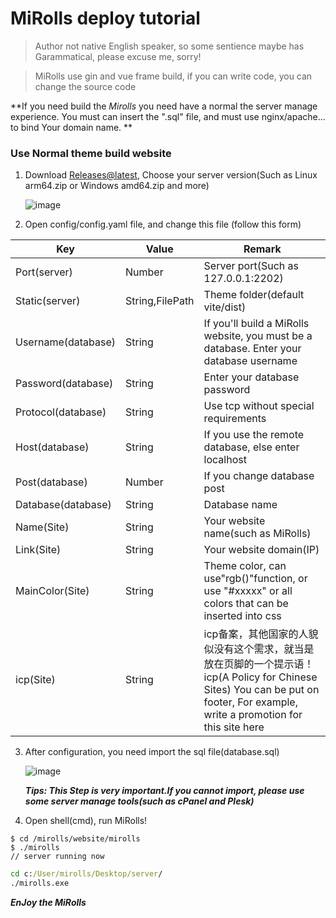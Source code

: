 # MiRolls deploy tutorial

> Author not native English speaker, so some sentience maybe has Garammatical, please excuse me, sorry!

> MiRolls use gin and vue frame build, if you can write code, you can change the source code

**If you need build the *Mirolls* you need have a normal the server manage experience. You must can insert the ".sql" file, and must use nginx/apache... to bind Your domain name. **

### Use Normal theme build website

1. Download [Releases@latest](https://github.com/liangmiQwQ/MiRolls-/releases), Choose your server version(Such as Linux arm64.zip or Windows amd64.zip and more)

   ![image](https://img.lmfans.cn/i/2023/01/26/10zj0ty.png)

2. Open config/config.yaml file, and change this file (follow this form)

  | Key                | Value           | Remark                                                       |
  | ------------------ | --------------- | ------------------------------------------------------------ |
  | Port(server)       | Number          | Server port(Such as 127.0.0.1:2202)                          |
  | Static(server)     | String,FilePath | Theme folder(default vite/dist)                              |
  | Username(database) | String          | If you'll build a MiRolls website, you must be a database. Enter your database username |
  | Password(database) | String          | Enter your database password                                 |
  | Protocol(database) | String          | Use tcp without special requirements                         |
  | Host(database)     | String          | If you use the remote database, else enter localhost         |
  | Post(database)     | Number          | If you change database post                                  |
  | Database(database) | String          | Database name                                                |
  | Name(Site)         | String          | Your website name(such as MiRolls)                           |
  | Link(Site)         | String          | Your website domain(IP)                                      |
  | MainColor(Site)    | String          | Theme color, can use"rgb()"function, or use "#xxxxx" or all colors that can be inserted into css |
  | icp(Site)          | String     <br/>     | icp备案，其他国家的人貌似没有这个需求，就当是放在页脚的一个提示语！icp(A Policy for Chinese Sites) You can be put on footer, For example, write a promotion for this site here |

3. After configuration, you need import the sql file(database.sql)

   ![image](https://img.lmfans.cn/i/2023/01/26/126azd4.png)

   ***Tips: This Step is very important.If you cannot import, please use some server manage tools(such as cPanel and Plesk)***

4. Open shell(cmd), run MiRolls!

```shell
$ cd /mirolls/website/mirolls
$ ./mirolls
// server running now
```

```cmd
cd c:/User/mirolls/Desktop/server/
./mirolls.exe
```



***EnJoy the MiRolls***